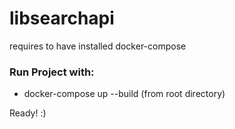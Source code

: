 # libsearchapi

requires to have installed docker-compose

### Run Project with:
- docker-compose up --build (from root directory)


Ready! :)
